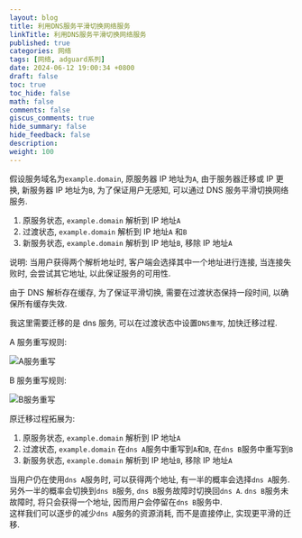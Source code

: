 ```yaml
---
layout: blog
title: 利用DNS服务平滑切换网络服务
linkTitle: 利用DNS服务平滑切换网络服务
published: true
categories: 网络
tags: [网络, adguard系列]
date: 2024-06-12 19:00:34 +0800
draft: false
toc: true
toc_hide: false
math: false
comments: false
giscus_comments: true
hide_summary: false
hide_feedback: false
description:
weight: 100
---
```


假设服务域名为`example.domain`, 原服务器 IP 地址为`A`, 由于服务器迁移或 IP 更换, 新服务器 IP 地址为`B`, 为了保证用户无感知, 可以通过 DNS 服务平滑切换网络服务.

1. 原服务状态, `example.domain` 解析到 IP 地址`A`
1. 过渡状态, `example.domain` 解析到 IP 地址`A` 和`B`
1. 新服务状态, `example.domain` 解析到 IP 地址`B`, 移除 IP 地址`A`

说明: 当用户获得两个解析地址时, 客户端会选择其中一个地址进行连接, 当连接失败时, 会尝试其它地址, 以此保证服务的可用性.

由于 DNS 解析存在缓存, 为了保证平滑切换, 需要在过渡状态保持一段时间, 以确保所有缓存失效.

我这里需要迁移的是 dns 服务, 可以在过渡状态中设置`DNS重写`, 加快迁移过程.

A 服务重写规则:

![A服务重写](https://s2.loli.net/2024/06/12/xRFMB1PTIcvUQHr.png)

B 服务重写规则:

![B服务重写](https://s2.loli.net/2024/06/12/DILEi9jJoVYeuT2.png)

原迁移过程拓展为:

1. 原服务状态, `example.domain` 解析到 IP 地址`A`
1. 过渡状态, `example.domain` 在`dns A`服务中重写到`A`和`B`, 在`dns B`服务中重写到`B`
1. 新服务状态, `example.domain` 解析到 IP 地址`B`, 移除 IP 地址`A`

当用户仍在使用`dns A`服务时, 可以获得两个地址, 有一半的概率会选择`dns A`服务.  
另外一半的概率会切换到`dns B`服务, `dns B`服务故障时切换回`dns A`. `dns B`服务未故障时, 将只会获得一个地址, 因而用户会停留在`dns B`服务中.  
这样我们可以逐步的减少`dns A`服务的资源消耗, 而不是直接停止, 实现更平滑的迁移.
